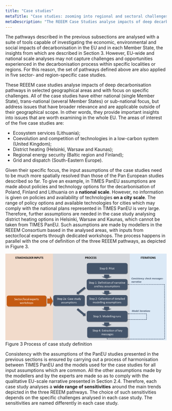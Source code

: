 ```yaml
---
title: "Case studies"
metaTitle: "Case studies: zooming into regional and sectoral challenges"
metaDescription: "The REEEM Case Studies analyse impacts of deep decarbonisation pathways in selected geographical areas and with focus on specific challenges. All of the Case Studies have either national (single Member State), trans-national (several Member States) or sub-national focus, but address issues that have broader relevance and are applicable outside of their geographical scope."
---
```


The pathways described in the previous subsections are analysed with a suite of tools capable of investigating the economic, environmental and social impacts of decarbonisation in the EU and in each Member State, the insights from which are described in Section 3. However, EU-wide and national scale analyses may not capture challenges and opportunities experienced in the decarbonisation process within specific localities or regions. For this reason, the set of pathways defined above are also applied in five sector- and region-specific case studies.

These REEEM case studies analyse impacts of deep decarbonisation pathways in selected geographical areas and with focus on specific challenges. All of the case studies have either national (single Member State), trans-national (several Member States) or sub-national focus, but address issues that have broader relevance and are applicable outside of their geographical scope. In other words, they provide important insights into issues that are worth examining in the whole EU. The areas of interest of the five case studies are:

*	Ecosystem services (Lithuania);
*	Coevolution and competition of technologies in a low-carbon system (United Kingdom);
*	District heating (Helsinki, Warsaw and Kaunas);
*	Regional energy security (Baltic region and Finland);
*	Grid and dispatch (South-Eastern Europe).

Given their specific focus, the input assumptions of the case studies need to be much more spatially resolved than those of the Pan European studies described so far. To give an example, in TIMES PanEU assumptions are made about policies and technology options for the decarbonisation of Poland, Finland and Lithuania on a **national scale**. However, no information is given on policies and availability of technologies **on a city scale**. The range of policy options and available technologies for cities which may comply with the national plans represented in TIMES PanEU is very large. Therefore, further assumptions are needed in the case study analysing district heating options in Helsinki, Warsaw and Kaunas, which cannot be taken from TIMES PanEU. Such assumptions are made by modellers in the REEEM Consortium based in the analysed areas, with inputs from sector/local experts through dedicated workshops. The process happens in parallel with the one of definition of the three REEEM pathways, as depicted in Figure 3.

![Process of case study definition](./case_studies.png)
Figure 3 Process of case study definition

Consistency with the assumptions of the PanEU studies presented in the previous sections is ensured by carrying out a process of harmonisation between TIMES PanEU and the models used for the case studies for all input assumptions which are common. All the other assumptions made by the modellers and by the experts are made so as to comply with the qualitative EU-scale narrative presented in Section 2.4. Therefore, each case study analyses a **wide range of sensitivities** around the main trends depicted in the three REEEM pathways. The choice of such sensitivities depends on the specific challenges analysed in each case study. The sensitivities are named differently in each case study.

